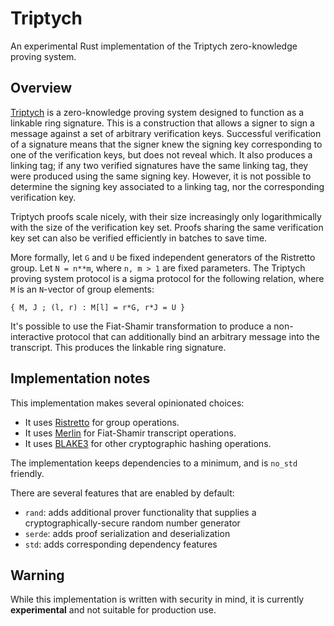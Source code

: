 # Triptych

An experimental Rust implementation of the Triptych zero-knowledge proving system.

## Overview

[Triptych](https://eprint.iacr.org/2020/018) is a zero-knowledge proving system designed to function as a linkable ring signature.
This is a construction that allows a signer to sign a message against a set of arbitrary verification keys.
Successful verification of a signature means that the signer knew the signing key corresponding to one of the verification keys, but does not reveal which.
It also produces a linking tag; if any two verified signatures have the same linking tag, they were produced using the same signing key.
However, it is not possible to determine the signing key associated to a linking tag, nor the corresponding verification key.

Triptych proofs scale nicely, with their size increasingly only logarithmically with the size of the verification key set. Proofs sharing the same verification key set can also be verified efficiently in batches to save time.

More formally, let `G` and `U` be fixed independent generators of the Ristretto group.
Let `N = n**m`, where `n, m > 1` are fixed parameters.
The Triptych proving system protocol is a sigma protocol for the following relation, where `M` is an `N`-vector of group elements:

`{ M, J ; (l, r) : M[l] = r*G, r*J = U }`

It's possible to use the Fiat-Shamir transformation to produce a non-interactive protocol that can additionally bind an arbitrary message into the transcript.
This produces the linkable ring signature.

## Implementation notes

This implementation makes several opinionated choices:
- It uses [Ristretto](https://ristretto.group/) for group operations.
- It uses [Merlin](https://merlin.cool/) for Fiat-Shamir transcript operations.
- It uses [BLAKE3](https://github.com/BLAKE3-team/BLAKE3) for other cryptographic hashing operations.

The implementation keeps dependencies to a minimum, and is `no_std` friendly.

There are several features that are enabled by default:
- `rand`: adds additional prover functionality that supplies a cryptographically-secure random number generator
- `serde`: adds proof serialization and deserialization
- `std`: adds corresponding dependency features

## Warning

While this implementation is written with security in mind, it is currently **experimental** and not suitable for production use.